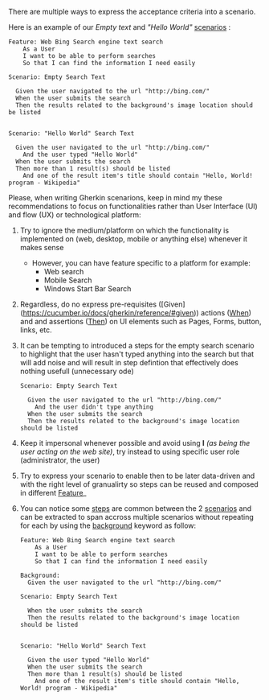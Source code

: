 
There are multiple ways to express the acceptance criteria into a scenario.

Here is an example of our _Empty text_ and _"Hello World"_ [scenarios](https://cucumber.io/docs/gherkin/reference/#example) :

```Gherkin
Feature: Web Bing Search engine text search
    As a User
    I want to be able to perform searches 
    So that I can find the information I need easily

Scenario: Empty Search Text

  Given the user navigated to the url "http://bing.com/" 
  When the user submits the search 
  Then the results related to the background's image location should be listed


Scenario: "Hello World" Search Text

  Given the user navigated to the url "http://bing.com/" 
    And the user typed "Hello World" 
  When the user submits the search 
  Then more than 1 result(s) should be listed 
    And one of the result item's title should contain "Hello, World! program - Wikipedia"
```

Please, when writing Gherkin scenarions, keep in mind my these recommendations to focus on functionalities rather than User Interface (UI) and flow (UX) or technological platform:
1. Try to ignore the medium/platform on which the functionality is implemented on (web, desktop, mobile or anything else) whenever it makes sense
    - However, you can have feature specific to a platform for example:
      - Web search
      - Mobile Search
      - Windows Start Bar Search      
2. Regardless, do no express pre-requisites ([Given] (https://cucumber.io/docs/gherkin/reference/#given)) actions ([When](https://cucumber.io/docs/gherkin/reference/#when)) and  and assertions ([Then](https://cucumber.io/docs/gherkin/reference/#then)) on UI elements such as Pages, Forms, button, links, etc.

3. It can be tempting to introduced a steps for the empty search scenario to highlight that the user hasn't typed anything into the search but that will add noise and will result in step defintion that effectively does nothing usefull (unnecessary ode)

    ```Gherkin
    Scenario: Empty Search Text

      Given the user navigated to the url "http://bing.com/" 
        And the user didn't type anything 
      When the user submits the search 
      Then the results related to the background's image location should be listed
    ```

  
4. Keep it impersonal whenever possible and avoid using **I** _(as being the user acting on the web site)_, try instead to using specific user role (administrator, the user)

5. Try to express your scenario to enable then to be later data-driven and with the right level of granualirty so steps can be reused and composed in different [Feature]((https://cucumber.io/docs/gherkin/reference/#example)/[Scenarios])_ 

6. You can notice some [steps](https://cucumber.io/docs/gherkin/reference/#steps) are common between the 2 [scenarios](https://cucumber.io/docs/gherkin/reference/#example) and can be extracted to span accross multiple scenarios without repeating for each by using the [background](https://cucumber.io/docs/gherkin/reference/#background) keyword as follow:


    ```Gherkin
    Feature: Web Bing Search engine text search
        As a User
        I want to be able to perform searches 
        So that I can find the information I need easily

    Background: 
      Given the user navigated to the url "http://bing.com/" 

    Scenario: Empty Search Text

      When the user submits the search 
      Then the results related to the background's image location should be listed


    Scenario: "Hello World" Search Text

      Given the user typed "Hello World" 
      When the user submits the search 
      Then more than 1 result(s) should be listed 
        And one of the result item's title should contain "Hello, World! program - Wikipedia"
    ```